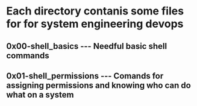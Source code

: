 # Each directory contanis some files for for system engineering devops
## 0x00-shell_basics --- Needful basic shell commands
## 0x01-shell_permissions --- Comands for assigning permissions and knowing who can do what on a system

